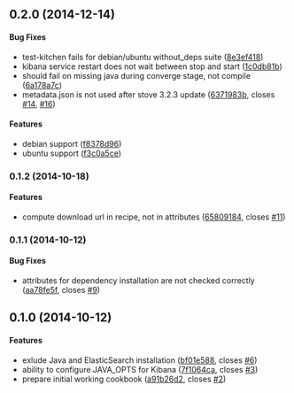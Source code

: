 <a name="0.2.0"></a>
## 0.2.0 (2014-12-14)


#### Bug Fixes

* test-kitchen fails for debian/ubuntu without_deps suite ([8e3ef418](https://github.com/rchukh/chamber-kibana/commit/8e3ef4181ad2c37d95d1983c6cfd314f0a8b8d47))
* kibana service restart does not wait between stop and start ([1c0db81b](https://github.com/rchukh/chamber-kibana/commit/1c0db81b693b2012dbf42349b332b6dd5d54076f))
* should fail on missing java during converge stage, not compile ([6a178a7c](https://github.com/rchukh/chamber-kibana/commit/6a178a7c42d6bda8d4caf1adb91c63ca50046af2))
* metadata.json is not used after stove 3.2.3 update ([6371983b](https://github.com/rchukh/chamber-kibana/commit/6371983b5f094f16a2f4dcd38805885185d18496), closes [#14](https://github.com/rchukh/chamber-kibana/issues/14), [#16](https://github.com/rchukh/chamber-kibana/issues/16))


#### Features

* debian support ([f8378d96](https://github.com/rchukh/chamber-kibana/commit/f8378d96990828a80e9024817bdccbf34def585b))
* ubuntu support ([f3c0a5ce](https://github.com/rchukh/chamber-kibana/commit/f3c0a5cea709975532bb40f90cb96ee415228f5f))


<a name="0.1.2"></a>
### 0.1.2 (2014-10-18)


#### Features

* compute download url in recipe, not in attributes ([65809184](https://github.com/rchukh/chamber-kibana/commit/65809184547e56faf5c36605f36851a9c46b5090), closes [#11](https://github.com/rchukh/chamber-kibana/issues/11))


<a name="0.1.1"></a>
### 0.1.1 (2014-10-12)


#### Bug Fixes

* attributes for dependency installation are not checked correctly ([aa78fe5f](https://github.com/rchukh/chamber-kibana/commit/aa78fe5fc6a4188d55b756bef4c91c94757032e7), closes [#9](https://github.com/rchukh/chamber-kibana/issues/9))


<a name="0.1.0"></a>
## 0.1.0 (2014-10-12)


#### Features

* exlude Java and ElasticSearch installation ([bf01e588](https://github.com/rchukh/chamber-kibana/commit/bf01e5889b9ae450607ba17c9fa8ec112e54ff17), closes [#6](https://github.com/rchukh/chamber-kibana/issues/6))
* ability to configure JAVA_OPTS for Kibana ([7f1064ca](https://github.com/rchukh/chamber-kibana/commit/7f1064ca0fa2dd94b3bf459012db69b443fdff1f), closes [#3](https://github.com/rchukh/chamber-kibana/issues/3))
* prepare initial working cookbook ([a91b26d2](https://github.com/rchukh/chamber-kibana/commit/a91b26d2d6c08115196a38b65b117723c59da946), closes [#2](https://github.com/rchukh/chamber-kibana/issues/2))

